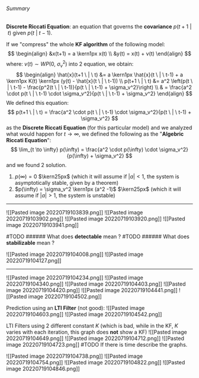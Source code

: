 ###### Summary
**Discrete Riccati Equation**: an equation that governs the **covariance** $p(t+1 \ | \ t)$ given $p(t \ | \ t-1)$.

If we "compress" the whole **KF algorithm** of the following model:
$$
\begin{align}
&x(t+1) = a \kern1px x(t)
\\
&y(t) = x(t) + v(t)
\end{align}
$$
where: $v(t) \sim WP\left(0 ,\ \sigma_v^2 \right)$
into 2 equation, we obtain:
$$
\begin{align}
\hat{x}(t+1 \ | \ t) &= a \kern1px \hat{x}(t \ | \ t-1) + a \kern1px K(t) \kern1px (y(t) - \hat{x}(t \ | \ t-1))
\\
p(t+1 \ | \ t) &= a^2 \left(p(t \ | \ t-1) - \frac{p^2(t \ | \ t-1)}{p(t \ | \ t-1) + \sigma_v^2}\right)
\\
& = \frac{a^2 \cdot p(t \ | \ t-1) \cdot \sigma_v^2}{p(t \ | \ t-1) + \sigma_v^2}
\end{align}
$$
We defined this equation:
$$
p(t+1 \ | \ t) = \frac{a^2 \cdot p(t \ | \ t-1) \cdot \sigma_v^2}{p(t \ | \ t-1) + \sigma_v^2}
$$
as the **Discrete Riccati Equation** (for this particular model) and we analyzed what would happen for $t\to \infty$, we defined the following as the 
"**Algebric Riccati Equation**":
$$
\lim_{t \to \infty} p(\infty) = \frac{a^2 \cdot p(\infty) \cdot \sigma_v^2}{p(\infty) + \sigma_v^2}
$$
and we found 2 solution.
1. $p(\infty) = 0$ $\kern25px$ (which it will assume if $|a| \lt 1$, the system is asymptotically stable, given by a theorem)
2. $p(\infty) = \sigma_v^2 \kern1px (a^2 -1)$ $\kern25px$ (which it will assume if $|a| \gt 1$, the system is unstable)

---
![[Pasted image 20220719103839.png]]
![[Pasted image 20220719103902.png]]
![[Pasted image 20220719103920.png]]
![[Pasted image 20220719103941.png]]

#TODO ###### What does **detectable** mean ?
#TODO ###### What does **stabilizable** mean ?


![[Pasted image 20220719104008.png]]
![[Pasted image 20220719104127.png]]

---
![[Pasted image 20220719104234.png]]
![[Pasted image 20220719104340.png]]
![[Pasted image 20220719104403.png]]
![[Pasted image 20220719104420.png]]
![[Pasted image 20220719104441.png]]
![[Pasted image 20220719104502.png]]


Prediction using an **LTI Filter** (not good):
![[Pasted image 20220719104603.png]]
![[Pasted image 20220719104542.png]]

LTI Filters using 2 different constant $K$ (which is bad, while in the KF, $K$ varies with each iteration, this graph does **not** show a KF)
![[Pasted image 20220719104649.png]]
![[Pasted image 20220719104712.png]]
![[Pasted image 20220719104723.png]]
#TODO If there is time describe the graphs.


![[Pasted image 20220719104738.png]]
![[Pasted image 20220719104754.png]]
![[Pasted image 20220719104822.png]]
![[Pasted image 20220719104846.png]]
